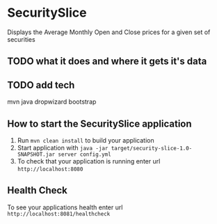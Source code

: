 # SecuritySlice

Displays the Average Monthly Open and Close prices for a given set of securities

TODO what it does and where it gets it's data
---


TODO add tech
---
mvn
java
dropwizard
bootstrap


How to start the SecuritySlice application
---

1. Run `mvn clean install` to build your application
1. Start application with `java -jar target/security-slice-1.0-SNAPSHOT.jar server config.yml`
1. To check that your application is running enter url `http://localhost:8080`

Health Check
---

To see your applications health enter url `http://localhost:8081/healthcheck`
